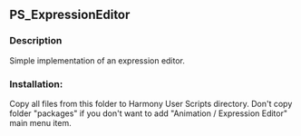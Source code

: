 ## PS_ExpressionEditor

### Description
Simple implementation of an expression editor.

### Installation:
Copy all files from this folder to Harmony User Scripts directory.
Don't copy folder "packages" if you don't want to add "Animation / Expression Editor" main menu item.